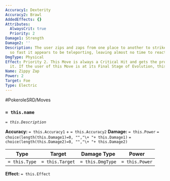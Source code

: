 ```yaml
---
Accuracy1: Dexterity
Accuracy2: Brawl
AddedEffects: {}
Attributes:
  AlwaysCrit: true
  Priority: 2
Damage1: Strength
Damage2: ''
Description: The user zips and zaps from one place to another to strike the foe moving
  so fast it appears to be teleporting, leaving almost no time to react.
DmgType: Physical
Effect: Priority 2. This Move is always a Critical Hit and gets the proper Bonus for
  it. If the user of this Move is at its Final Stage of Evolution, this move fails.
Name: Zippy Zap
Power: 2
Target: Foe
Type: Electric
---
```


#PokeroleSRD/Moves

### `= this.name` 
*`= this.Description`*

**Accuracy:** `= this.Accuracy1` + `= this.Accuracy2`
**Damage:** `= this.Power` `= choice(length(this.Damage1)=0, "","\+ "+ this.Damage1)` `= choice(length(this.Damage2)=0, "","\+ "+ this.Damage2)`

| Type          | Target          | Damage Type          | Power          |
| ------------- | --------------- | ---------------- | -------------- |
| `= this.Type` | `= this.Target` | `= this.DmgType` | `= this.Power` | 

**Effect:** `= this.Effect`